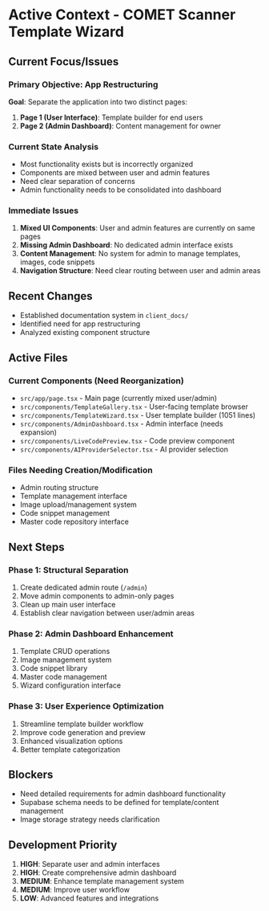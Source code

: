 # Active Context - COMET Scanner Template Wizard

## Current Focus/Issues

### Primary Objective: App Restructuring
**Goal**: Separate the application into two distinct pages:
1. **Page 1 (User Interface)**: Template builder for end users
2. **Page 2 (Admin Dashboard)**: Content management for owner

### Current State Analysis
- Most functionality exists but is incorrectly organized
- Components are mixed between user and admin features
- Need clear separation of concerns
- Admin functionality needs to be consolidated into dashboard

### Immediate Issues
1. **Mixed UI Components**: User and admin features are currently on same pages
2. **Missing Admin Dashboard**: No dedicated admin interface exists
3. **Content Management**: No system for admin to manage templates, images, code snippets
4. **Navigation Structure**: Need clear routing between user and admin areas

## Recent Changes
- Established documentation system in `client_docs/`
- Identified need for app restructuring
- Analyzed existing component structure

## Active Files

### Current Components (Need Reorganization)
- `src/app/page.tsx` - Main page (currently mixed user/admin)
- `src/components/TemplateGallery.tsx` - User-facing template browser
- `src/components/TemplateWizard.tsx` - User template builder (1051 lines)
- `src/components/AdminDashboard.tsx` - Admin interface (needs expansion)
- `src/components/LiveCodePreview.tsx` - Code preview component
- `src/components/AIProviderSelector.tsx` - AI provider selection

### Files Needing Creation/Modification
- Admin routing structure
- Template management interface
- Image upload/management system
- Code snippet management
- Master code repository interface

## Next Steps

### Phase 1: Structural Separation
1. Create dedicated admin route (`/admin`)
2. Move admin components to admin-only pages
3. Clean up main user interface
4. Establish clear navigation between user/admin areas

### Phase 2: Admin Dashboard Enhancement
1. Template CRUD operations
2. Image management system
3. Code snippet library
4. Master code management
5. Wizard configuration interface

### Phase 3: User Experience Optimization
1. Streamline template builder workflow
2. Improve code generation and preview
3. Enhanced visualization options
4. Better template categorization

## Blockers
- Need detailed requirements for admin dashboard functionality
- Supabase schema needs to be defined for template/content management
- Image storage strategy needs clarification

## Development Priority
1. **HIGH**: Separate user and admin interfaces
2. **HIGH**: Create comprehensive admin dashboard
3. **MEDIUM**: Enhance template management system
4. **MEDIUM**: Improve user workflow
5. **LOW**: Advanced features and integrations